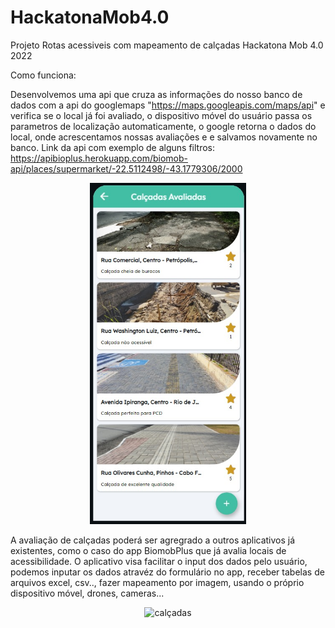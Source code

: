 # HackatonaMob4.0
Projeto Rotas acessiveis com mapeamento de calçadas Hackatona Mob 4.0 2022

Como funciona:

Desenvolvemos uma api que cruza as informações do nosso banco de dados  com a api do googlemaps "https://maps.googleapis.com/maps/api" e verifica se o local já foi avaliado, o dispositivo móvel do usuário passa os parametros de localização automaticamente, o google retorna o dados do local, onde acrescentamos nossas avaliações e e salvamos novamente no banco.
Link da api com exemplo de alguns filtros:
https://apibioplus.herokuapp.com/biomob-api/places/supermarket/-22.5112498/-43.1779306/2000


<p align="center">
  <img width="250px" src="assets/avaliacoes.jpeg" alt="avaliacao"/>
</>


A avaliação de calçadas poderá ser agregrado a outros aplicativos já existentes, como o caso do app BiomobPlus que já avalia locais de acessibilidade.
O aplicativo visa facilitar o input dos dados pelo usuário, podemos inputar os dados atravéz do formulário no app, receber tabelas de arquivos excel, csv.., fazer mapeamento por imagem, usando o próprio dispositivo móvel, drones, cameras...


<p align="center">
  <img src="calçadas.jpeg" alt="calçadas"/>
</p>
